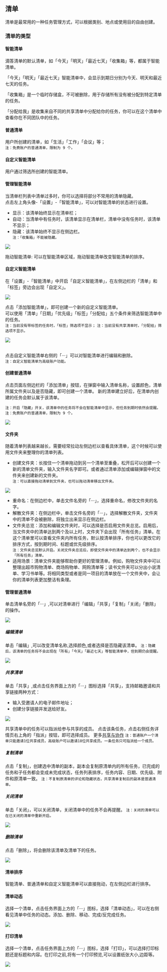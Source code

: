 ## 清单

清单是最常用的一种任务管理方式，可以根据类别、地点或使用目的自由创建。

### 清单的类型

#### 智能清单

滴答清单的默认清单，如「今天」「明天」「最近七天」「收集箱」等，都属于智能清单。

「今天」「明天」「最近七天」智能清单中，会显示到期日分别为今天、明天和最近七天的任务。

「收集箱」是一个临时存储盒，不可被删除，用于存储所有没有被分配到特定清单的任务。

「分配给我」是收集来自不同的共享清单中分配给你的任务，你可以在这个清单中查看你在不同团队中的任务。

#### 普通清单

用户所创建的清单，如「生活」「工作」「会议」等； <br>`注：免费账户的普通清单，限制为 9 个。`

#### 自定义智能清单

用户通过筛选所创建的智能清单。  



#### 管理智能清单

当清单栏列表中清单过多时，你可以选择将部分不常用的清单隐藏。 <br>点击左上角头像-「设置」-「智能清单」，可以对智能清单的状态进行设置。

* 显示：该清单始终显示在清单栏；
* 自动：当清单中有任务时，该清单显示在清单栏，清单中没有任务时，该清单不显示；
* 隐藏：该清单始终不显示在侧边栏。
  <br>`注：「收集箱」不能被隐藏。` 

![](../images/web/1.2.1.png)

拖动智能清单: 可以在智能清单区域，拖动智能清单改变智能清单的排序。

#### 自定义智能清单

在「设置」-「智能清单」中开启「自定义智能清单」，在左侧边栏的「清单」和「标签」旁边会出现「自定义」。

![](../images/web/1.2.2.png)

点击「添加智能清单」，即可创建一个新的自定义智能清单。 <br>可以使用「清单」「日期」「优先级」「标签」「分配给」五个条件来筛选智能清单中的任务。 <br>`注：当前没有带标签的任务时，「标签」筛选项不显示；` `注：当前没有共享清单时，「分配给」筛选项不显示。`

![](../images/web/1.2.3.png)

<br />点击自定义智能清单右侧的「···」可以对智能清单进行编辑和删除。 <br>`注：自定义智能清单为高级账户功能。`

#### 创建普通清单

点击页面左侧边栏的「添加清单」按钮，在弹窗中输入清单名称，设置颜色，清单所属文件夹以及是否隐藏，即可创建一个清单。 新的清单建立好后，在清单内创建的任务会默认属于该清单。

`注：开启「隐藏」开关，该清单中的任务将不会在智能清单中显示，但任务到期时依然会提醒。` `注：免费账户的普通清单，限制为 9 个。`

![](../images/web/1.2.4.png)

#### 文件夹

随着清单列表越来越长，需要经常拉动左侧边栏以查看具体清单，这个时候可以使用文件夹来整理你的清单列表。

* 创建文件夹：长按住一个清单拖动到另一个清单至重叠，松开后可以创建一个新的清单文件夹，输入文件夹名字即可。或者通过清单添加或编辑弹窗中的文件夹来创建新的文件夹。 
  <br>`注：可以直接拖动清单到文件夹，也可以拖动清单移出文件夹。`

![](../images/web/1.2.5.png)

* 重命名：在侧边栏中，单击文件名旁的「···」，选择重命名，修改文件夹的名字。
* 解散文件夹：在侧边栏中，单击文件名旁的「···」，选择解散文件夹，文件夹中的清单不会被删除，将独立出来显示在侧边栏。 
* 文件夹总览：添加和编辑文件夹时，可以选择是否启用文件夹总览。启用后，当文件夹中的清单达到两个及以上时，文件夹下会出现「所有任务」清单。在这个清单里可以查看文件夹内所有任务，默认按清单排序，你也可以更改它的排序方式，按到期时间、标题或优先级排序。
  <br>`注：文件夹总览默认开启。关闭文件夹总览后，即使文件夹中的清单达到两个，也不会显示「所有任务」清单。`
* 适用场景：清单文件夹能够帮助你更好的管理清单。例如，购物文件夹中可以整理出超市购物清单、商场购物单、网购清单等；读书文件夹可以分出小说清单、学习书单等。将相同类型或者是同一项目的清单放在一个文件夹中，会让你的清单列表更加整洁有条理。

#### 管理普通清单

单击清单名旁的「···」,可以对清单进行「编辑」「共享」「复制」「关闭」「删除」的操作。

![](../images/web/1.2.6.png)

##### 编辑清单

单击「编辑」,可以改变清单名称,选择颜色,或者选择是否隐藏该清单。 `注：隐藏后，该清单的任务将不会出现在「所有」「今天」「最近七天」等智能清单中，但到期仍会提醒。`

![](../images/web/1.2.7.png)

##### 共享清单

单击「共享」,或点击任务界面上方的「···」图标选择「共享」，支持邮箱邀请和共享链接两种方式：

* 输入受邀请人的电子邮件地址；
* 创建分享链接并发送给好友。

![](../images/web/1.2.8.png)

共享清单中的任务可以指派给参与共享的成员。 点击该条任务，点击右侧任务详情页右上角的「指派」按钮，即可选择成员。 更多[共享与协作](../ios_app/5_share_lists.md) `注：普通账户一个清单只能邀请1位共享成员，高级账户可以邀请18位共享成员。一条任务只可指派给一个成员。`

##### 复制清单

点击「复制」，创建选中清单的副本，副本会复制原清单内的所有任务，已完成的任务和子任务都会变成未完成状态，任务列表排序，任务内容、日期、优先级、附件和原清单一致。 `注：不复制原清单的评论和隐藏状态，共享清单复制后的副本是普通清单。`

##### 关闭清单

单击「关闭」，可以关闭清单，关闭清单中的任务不会再提醒。 `注：关闭的清单可以在已关闭的清单中重新开启。`

![](../images/web/1.2.9.png)

##### 删除清单

点击「删除」，将会删除该清单及清单下的任务。

![](../images/web/1.2.10.png)

#### 清单排序

智能清单、普通清单和自定义智能清单可以直接拖动，在左侧边栏进行排序。

#### 清单动态

选择一个清单，点击任务界面上方的「···」图标，选择「清单动态」，可以在右侧看见清单中任务的动态。添加、删除、移动、完成/反完成任务。

![](../images/web/1.2.11.png)

#### 打印清单

选择一个清单，点击任务界面上方的「···」图标，选择「打印」，可以选择打印标题还是标题和内容。在打印之前,将有一个打印预览,可以设置纸张大小,边距等。

![](../images/web/1.2.12.png)

